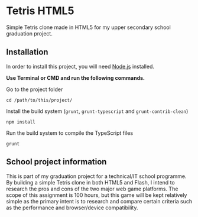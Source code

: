 Tetris HTML5
============

Simple Tetris clone made in HTML5 for my upper secondary school graduation project.

## Installation
In order to install this project, you will need [Node.js](http://nodejs.org/) installed.

**Use Terminal or CMD and run the following commands.**

Go to the project folder

    cd /path/to/this/project/

Install the build system (`grunt`, `grunt-typescript` and `grunt-contrib-clean`)

    npm install

Run the build system to compile the TypeScript files

    grunt

## School project information
This is part of my graduation project for a technical/IT school programme. By building a simple Tetris clone in both HTML5 and Flash, I intend to research the pros and cons of the two major web game platforms. The scope of this assignment is 100 hours, but this game will be kept relatively simple as the primary intent is to research and compare certain criteria such as the performance and browser/device compatibility.
